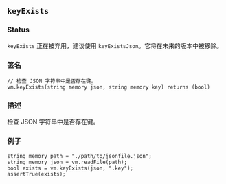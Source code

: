 ## `keyExists`

### Status

`keyExists` 正在被弃用，建议使用 `keyExistsJson`。它将在未来的版本中被移除。

### 签名

```solidity
// 检查 JSON 字符串中是否存在键。
vm.keyExists(string memory json, string memory key) returns (bool)
```

### 描述

检查 JSON 字符串中是否存在键。

### 例子

```solidity
string memory path = "./path/to/jsonfile.json";
string memory json = vm.readFile(path);
bool exists = vm.keyExists(json, ".key");
assertTrue(exists);
```
